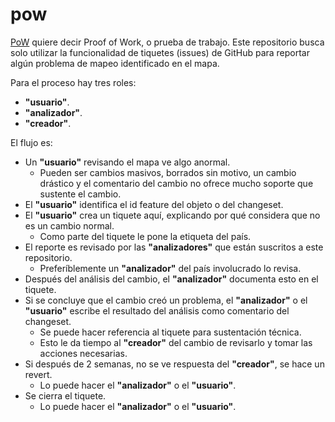 # pow

[PoW](https://en.wikipedia.org/wiki/Proof_of_work) quiere decir Proof of Work, o prueba de trabajo. Este repositorio busca solo utilizar la funcionalidad de tiquetes (issues) de GitHub para reportar algún problema de mapeo identificado en el mapa.

Para el proceso hay tres roles:

* **"usuario"**.
* **"analizador"**.
* **"creador"**.

El flujo es:

* Un **"usuario"** revisando el mapa ve algo anormal.
  * Pueden ser cambios masivos, borrados sin motivo, un cambio drástico y el comentario del cambio no ofrece mucho soporte que sustente el cambio.
* El **"usuario"** identifica el id feature del objeto o del changeset.
* El **"usuario"** crea un tiquete aquí, explicando por qué considera que no es un cambio normal.
  * Como parte del tiquete le pone la etiqueta del país.
* El reporte es revisado por las **"analizadores"** que están suscritos a este repositorio.
  * Preferíblemente un **"analizador"** del país involucrado lo revisa.
* Después del análisis del cambio, el **"analizador"** documenta esto en el tiquete.
* Si se concluye que el cambio creó un problema, el **"analizador"** o el **"usuario"** escribe el resultado del análisis como comentario del changeset.
  * Se puede hacer referencia al tiquete para sustentación técnica.
  * Esto le da tiempo al **"creador"** del cambio de revisarlo y tomar las acciones necesarias.
* Si después de 2 semanas, no se ve respuesta del **"creador"**, se hace un revert.
  * Lo puede hacer el **"analizador"** o el **"usuario"**.
* Se cierra el tiquete.
  * Lo puede hacer el **"analizador"** o el **"usuario"**.
